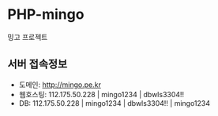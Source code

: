 # PHP-mingo
밍고 프로젝트

서버 접속정보
-------------

* 도메인: http://mingo.pe.kr<br>
* 웹호스팅: 112.175.50.228 | mingo1234 | dbwls3304!!
* DB: 112.175.50.228 | mingo1234 | dbwls3304!! | mingo1234
